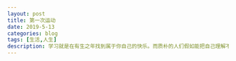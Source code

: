 ```yaml
---
layout: post
title: 第一次运动
date: 2019-5-13
categories: blog
tags: [生活,人生]
description: 学习就是在有生之年找到属于你自己的快乐。而质朴的人们假如能把自己理解不了的事情看作是与己无关的事，那就好了。
---
```



